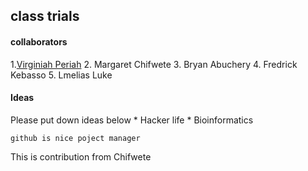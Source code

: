 ## class trials

#### collaborators
1.[Virginiah Periah](https://github.com/virginiah894)
2. Margaret Chifwete
3. Bryan Abuchery
4. Fredrick Kebasso
5. Lmelias Luke

#### Ideas
Please put down ideas below
     * Hacker life
     * Bioinformatics
     
     
     
    github is nice poject manager 


This is contribution from Chifwete
